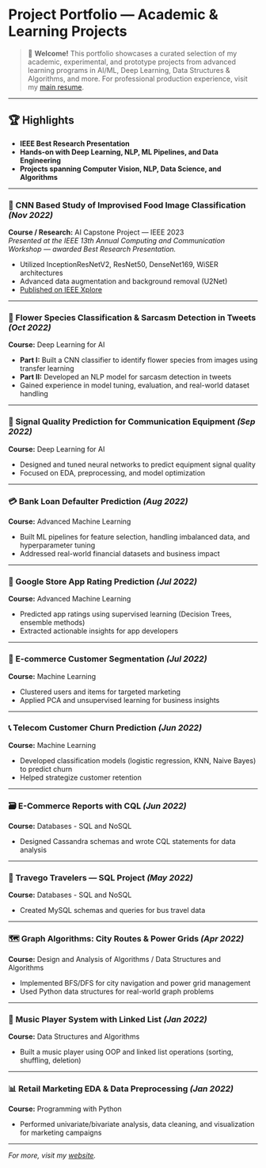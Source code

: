 # Project Portfolio — Academic & Learning Projects

> 🚀 **Welcome!** This portfolio showcases a curated selection of my academic, experimental, and prototype projects from advanced learning programs in AI/ML, Deep Learning, Data Structures & Algorithms, and more. For professional production experience, visit my [main resume](https://gauravmahto.github.io/).

---

## 🏆 Highlights

- **IEEE Best Research Presentation**
- **Hands-on with Deep Learning, NLP, ML Pipelines, and Data Engineering**
- **Projects spanning Computer Vision, NLP, Data Science, and Algorithms**

---

### 📸 CNN Based Study of Improvised Food Image Classification *(Nov 2022)*

**Course / Research:** AI Capstone Project — IEEE 2023  
*Presented at the IEEE 13th Annual Computing and Communication Workshop — awarded Best Research Presentation.*

- Utilized InceptionResNetV2, ResNet50, DenseNet169, WiSER architectures
- Advanced data augmentation and background removal (U2Net)
- [Published on IEEE Xplore](https://ieeexplore.ieee.org/document/10099066)

---

### 🌸 Flower Species Classification & Sarcasm Detection in Tweets *(Oct 2022)*

**Course:** Deep Learning for AI

- **Part I:** Built a CNN classifier to identify flower species from images using transfer learning
- **Part II:** Developed an NLP model for sarcasm detection in tweets
- Gained experience in model tuning, evaluation, and real-world dataset handling

---

### 📶 Signal Quality Prediction for Communication Equipment *(Sep 2022)*

**Course:** Deep Learning for AI

- Designed and tuned neural networks to predict equipment signal quality
- Focused on EDA, preprocessing, and model optimization

---

### 💳 Bank Loan Defaulter Prediction *(Aug 2022)*

**Course:** Advanced Machine Learning

- Built ML pipelines for feature selection, handling imbalanced data, and hyperparameter tuning
- Addressed real-world financial datasets and business impact

---

### 📱 Google Store App Rating Prediction *(Jul 2022)*

**Course:** Advanced Machine Learning

- Predicted app ratings using supervised learning (Decision Trees, ensemble methods)
- Extracted actionable insights for app developers

---

### 🛒 E-commerce Customer Segmentation *(Jul 2022)*

**Course:** Machine Learning

- Clustered users and items for targeted marketing
- Applied PCA and unsupervised learning for business insights

---

### 📞 Telecom Customer Churn Prediction *(Jun 2022)*

**Course:** Machine Learning

- Developed classification models (logistic regression, KNN, Naive Bayes) to predict churn
- Helped strategize customer retention

---

### 🗃️ E-Commerce Reports with CQL *(Jun 2022)*

**Course:** Databases - SQL and NoSQL

- Designed Cassandra schemas and wrote CQL statements for data analysis

---

### 🚌 Travego Travelers — SQL Project *(May 2022)*

**Course:** Databases - SQL and NoSQL

- Created MySQL schemas and queries for bus travel data

---

### 🗺️ Graph Algorithms: City Routes & Power Grids *(Apr 2022)*

**Course:** Design and Analysis of Algorithms / Data Structures and Algorithms

- Implemented BFS/DFS for city navigation and power grid management
- Used Python data structures for real-world graph problems

---

### 🎵 Music Player System with Linked List *(Jan 2022)*

**Course:** Data Structures and Algorithms

- Built a music player using OOP and linked list operations (sorting, shuffling, deletion)

---

### 📊 Retail Marketing EDA & Data Preprocessing *(Jan 2022)*

**Course:** Programming with Python

- Performed univariate/bivariate analysis, data cleaning, and visualization for marketing campaigns

---

*For more, visit my [website](https://gauravmahto.github.io/).*

